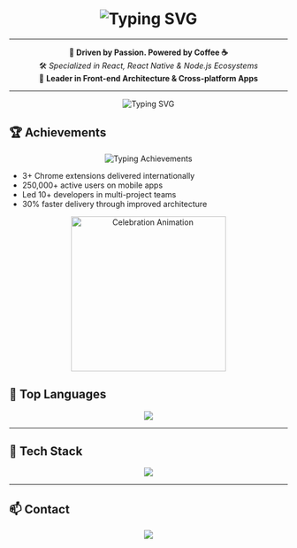 <h1 align="center">
  <img src="https://readme-typing-svg.demolab.com?font=Fira+Code&size=32&pause=1000&color=0ff&center=true&width=700&height=80&lines=Hi,+I'm+Pooriya;Full-Stack+Developer;React+%7C+React+Native+%7C+Node.js" alt="Typing SVG" />
</h1>

---

<div align="center">
  
🧠 <b>Driven by Passion. Powered by Coffee ☕</b><br>
🛠️ <i>Specialized in React, React Native & Node.js Ecosystems</i><br>
🎯 <b>Leader in Front-end Architecture & Cross-platform Apps</b>

</div>

---

<p align="center">
  <img src="https://readme-typing-svg.herokuapp.com?font=Fira+Code&size=24&duration=4000&pause=1500&color=00F0FF&center=true&vCenter=true&width=600&lines=Achievements;3%2B+Chrome+Extensions;250%2C000%2B+Active+Users;Leadership+and+Architecture" alt="Typing SVG" />
</p>

## 🏆 Achievements

<p align="center">
  <img src="https://readme-typing-svg.demolab.com?font=Fira+Code&size=32&pause=1000&color=00F0FF&center=true&width=700&height=70&lines=3%2B+Chrome+Extensions+Delivered;250%2C000%2B+Active+Users;Led+10%2B+Developers;30%25+Faster+Delivery+Through+Improved+Architecture" alt="Typing Achievements" />
</p>

- 3+ Chrome extensions delivered internationally  
- 250,000+ active users on mobile apps  
- Led 10+ developers in multi-project teams  
- 30% faster delivery through improved architecture  

<p align="center">
  <img src="https://media.giphy.com/media/3o7btPCcdNniyf0ArS/giphy.gif" alt="Celebration Animation" width="280" />
</p>

## 🧬 Top Languages

<p align="center">
  <img src="https://github-readme-stats.vercel.app/api/top-langs/?username=pooriyamosavy&layout=compact&theme=radical&hide_border=true&langs_count=8&card_width=300" />
</p>

---

## 🧩 Tech Stack

<p align="center">
  <img src="https://skillicons.dev/icons?i=react,nextjs,nodejs,typescript,mongodb,tailwind,figma,vercel,docker,graphql,git,postman&perline=6" />
</p>

---

## 📫 Contact

<p align="center">
  <a href="mailto:super.pra2022@gmail.com">
    <img src="https://img.shields.io/badge/Email-Contact%20Me-red?style=for-the-badge&logo=gmail&logoColor=white" />
  </a>
</p>
